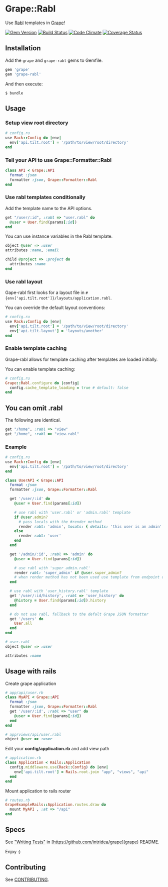 # Grape::Rabl

Use [Rabl](https://github.com/nesquena/rabl) templates in [Grape](https://github.com/intridea/grape)!

[![Gem Version](http://img.shields.io/gem/v/grape-rabl.svg)](http://badge.fury.io/rb/grape-rabl)
[![Build Status](http://img.shields.io/travis/ruby-grape/grape-rabl.svg)](https://travis-ci.org/ruby-grape/grape-rabl)
[![Code Climate](https://codeclimate.com/github/ruby-grape/grape-rabl.svg)](https://codeclimate.com/github/ruby-grape/grape-rabl)
[![Coverage Status](https://img.shields.io/coveralls/ruby-grape/grape-rabl.svg)](https://coveralls.io/r/ruby-grape/grape-rabl?branch=master)

## Installation

Add the `grape` and `grape-rabl` gems to Gemfile.

```ruby
gem 'grape'
gem 'grape-rabl'
```

And then execute:

    $ bundle

## Usage

### Setup view root directory

```ruby
# config.ru
use Rack::Config do |env|
  env['api.tilt.root'] = '/path/to/view/root/directory'
end
```

### Tell your API to use Grape::Formatter::Rabl

```ruby
class API < Grape::API
  format :json
  formatter :json, Grape::Formatter::Rabl
end
```

### Use rabl templates conditionally

Add the template name to the API options.

```ruby
get "/user/:id", :rabl => "user.rabl" do
  @user = User.find(params[:id])
end
```

You can use instance variables in the Rabl template.

```ruby
object @user => :user
attributes :name, :email

child @project => :project do
  attributes :name
end
```

### Use rabl layout

Gape-rabl first looks for a layout file in `#{env['api.tilt.root']}/layouts/application.rabl`.

You can override the default layout conventions:

```ruby
# config.ru
use Rack::Config do |env|
  env['api.tilt.root'] = '/path/to/view/root/directory'
  env['api.tilt.layout'] = 'layouts/another'
end
```

### Enable template caching

Grape-rabl allows for template caching after templates are loaded initially.

You can enable template caching:

```ruby
# config.ru
Grape::Rabl.configure do |config|
  config.cache_template_loading = true # default: false
end
```

## You can omit .rabl

The following are identical.

```ruby
get "/home", :rabl => "view"
get "/home", :rabl => "view.rabl"
```

### Example

```ruby
# config.ru
use Rack::Config do |env|
  env['api.tilt.root'] = '/path/to/view/root/directory'
end

class UserAPI < Grape::API
  format :json
  formatter :json, Grape::Formatter::Rabl

  get '/user/:id' do
    @user = User.find(params[:id])

    # use rabl with 'user.rabl' or 'admin.rabl' template
    if @user.admin?
      # pass locals with the #render method
      render rabl: 'admin', locals: { details: 'this user is an admin' }
    else
      render rabl: 'user'
    end
  end

  get '/admin/:id', :rabl => 'admin' do
    @user = User.find(params[:id])

    # use rabl with 'super_admin.rabl'
    render rabl: 'super_admin' if @user.super_admin?
    # when render method has not been used use template from endpoint definition
  end

  # use rabl with 'user_history.rabl' template
  get '/user/:id/history', :rabl => 'user_history' do
    @history = User.find(params[:id]).history
  end

  # do not use rabl, fallback to the defalt Grape JSON formatter
  get '/users' do
    User.all
  end
end
```

```ruby
# user.rabl
object @user => :user

attributes :name
```

## Usage with rails

Create grape application

```ruby
# app/api/user.rb
class MyAPI < Grape::API
  format :json
  formatter :json, Grape::Formatter::Rabl
  get '/user/:id', :rabl => "user" do
    @user = User.find(params[:id])
  end
end
```

```ruby
# app/views/api/user.rabl
object @user => :user
```

Edit your **config/application.rb** and add view path

```ruby
# application.rb
class Application < Rails::Application
  config.middleware.use(Rack::Config) do |env|
    env['api.tilt.root'] = Rails.root.join "app", "views", "api"
  end
end
```

Mount application to rails router

```ruby
# routes.rb
GrapeExampleRails::Application.routes.draw do
  mount MyAPI , :at => "/api"
end
```

## Specs

See ["Writing Tests"](https://github.com/intridea/grape#writing-tests) in [https://github.com/intridea/grape](grape) README.

Enjoy :)

## Contributing

See [CONTRIBUTING](CONTRIBUTING.md).
